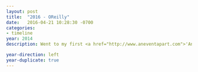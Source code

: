 ```yaml
---
layout: post
title:  "2016 - OReilly"
date:   2016-04-21 10:28:30 -0700
categories:
- timeline
year: 2014
description: Went to my first <a href="http://www.aneventapart.com">'An Event Apart'</a> conference in Chicago and met one of my heros, Jeffery Zeldman, and Luke Wroblewski.

year-direction: left
year-duplicate: true
---
```

